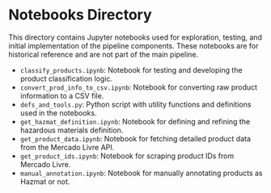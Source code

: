 # Notebooks Directory

This directory contains Jupyter notebooks used for exploration, testing, and initial implementation of the pipeline components. These notebooks are for historical reference and are not part of the main pipeline.

- `classify_products.ipynb`: Notebook for testing and developing the product classification logic.
- `convert_prod_info_to_csv.ipynb`: Notebook for converting raw product information to a CSV file.
- `defs_and_tools.py`: Python script with utility functions and definitions used in the notebooks.
- `get_hazmat_definition.ipynb`: Notebook for defining and refining the hazardous materials definition.
- `get_product_data.ipynb`: Notebook for fetching detailed product data from the Mercado Livre API.
- `get_product_ids.ipynb`: Notebook for scraping product IDs from Mercado Livre.
- `manual_annotation.ipynb`: Notebook for manually annotating products as Hazmat or not.
